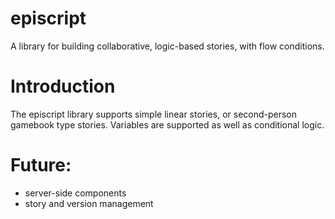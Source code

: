 # episcript
A library for building collaborative, logic-based stories, with flow conditions.

Introduction
============

The episcript library supports simple linear stories, or second-person gamebook type stories.
Variables are supported as well as conditional logic.

Future:
=======
* server-side components
* story and version management
